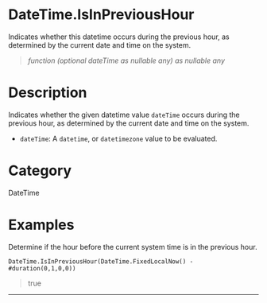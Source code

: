 ﻿# DateTime.IsInPreviousHour
Indicates whether this datetime occurs during the previous hour, as determined by the current date and time on the system.
> _function (optional dateTime as nullable any) as nullable any_
# Description 
Indicates whether the given datetime value <code>dateTime</code> occurs during the previous hour, as determined by the current date and time on the system.
      <ul>
      <li><code>dateTime</code>: A <code>datetime</code>, or <code>datetimezone</code> value to be evaluated.</li>
      </ul>
# Category 
DateTime
# Examples 
Determine if the hour before the current system time is in the previous hour.
```
DateTime.IsInPreviousHour(DateTime.FixedLocalNow() - #duration(0,1,0,0))
```
> true
***
